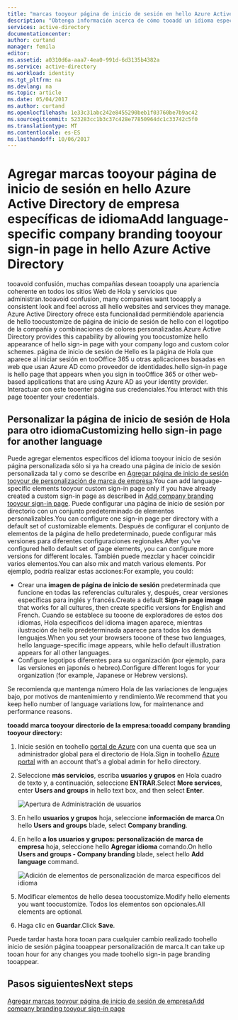 ```yaml
---
title: "marcas tooyour página de inicio de sesión en hello Azure Active Directory de empresa de lenguaje específicas de aaaAdd | Documentos de Microsoft"
description: "Obtenga información acerca de cómo tooadd un idioma específico y la compañía fotografías de personalización de marca tooan el inicio de sesión Azure en la página de texto"
services: active-directory
documentationcenter: 
author: curtand
manager: femila
editor: 
ms.assetid: a0310d6a-aaa7-4ea0-991d-6d3135b4382a
ms.service: active-directory
ms.workload: identity
ms.tgt_pltfrm: na
ms.devlang: na
ms.topic: article
ms.date: 05/04/2017
ms.author: curtand
ms.openlocfilehash: 1e33c31abc242e8455290beb1f03760be7b9ac42
ms.sourcegitcommit: 523283cc1b3c37c428e77850964dc1c33742c5f0
ms.translationtype: MT
ms.contentlocale: es-ES
ms.lasthandoff: 10/06/2017
---
```

# <a name="add-language-specific-company-branding-tooyour-sign-in-page-in-hello-azure-active-directory"></a><span data-ttu-id="879a7-103">Agregar marcas tooyour página de inicio de sesión en hello Azure Active Directory de empresa específicas de idioma</span><span class="sxs-lookup"><span data-stu-id="879a7-103">Add language-specific company branding tooyour sign-in page in hello Azure Active Directory</span></span>
<span data-ttu-id="879a7-104">tooavoid confusión, muchas compañías desean tooapply una apariencia coherente en todos los sitios Web de Hola y servicios que administran.</span><span class="sxs-lookup"><span data-stu-id="879a7-104">tooavoid confusion, many companies want tooapply a consistent look and feel across all hello websites and services they manage.</span></span> <span data-ttu-id="879a7-105">Azure Active Directory ofrece esta funcionalidad permitiéndole apariencia de hello toocustomize de página de inicio de sesión de hello con el logotipo de la compañía y combinaciones de colores personalizadas.</span><span class="sxs-lookup"><span data-stu-id="879a7-105">Azure Active Directory provides this capability by allowing you toocustomize hello appearance of hello sign-in page with your company logo and custom color schemes.</span></span> <span data-ttu-id="879a7-106">página de inicio de sesión de Hello es la página de Hola que aparece al iniciar sesión en tooOffice 365 u otras aplicaciones basadas en web que usan Azure AD como proveedor de identidades.</span><span class="sxs-lookup"><span data-stu-id="879a7-106">hello sign-in page is hello page that appears when you sign in tooOffice 365 or other web-based applications that are using Azure AD as your identity provider.</span></span> <span data-ttu-id="879a7-107">Interactuar con este tooenter página sus credenciales.</span><span class="sxs-lookup"><span data-stu-id="879a7-107">You interact with this page tooenter your credentials.</span></span>

## <a name="customizing-hello-sign-in-page-for-another-language"></a><span data-ttu-id="879a7-108">Personalizar la página de inicio de sesión de Hola para otro idioma</span><span class="sxs-lookup"><span data-stu-id="879a7-108">Customizing hello sign-in page for another language</span></span>
<span data-ttu-id="879a7-109">Puede agregar elementos específicos del idioma tooyour inicio de sesión página personalizada sólo si ya ha creado una página de inicio de sesión personalizada tal y como se describe en [Agregar página de inicio de sesión tooyour de personalización de marca de empresa](active-directory-branding-custom-signon-azure-portal.md).</span><span class="sxs-lookup"><span data-stu-id="879a7-109">You can add language-specific elements tooyour custom sign-in page only if you have already created a custom sign-in page as described in [Add company branding tooyour sign-in page](active-directory-branding-custom-signon-azure-portal.md).</span></span> <span data-ttu-id="879a7-110">Puede configurar una página de inicio de sesión por directorio con un conjunto predeterminado de elementos personalizables.</span><span class="sxs-lookup"><span data-stu-id="879a7-110">You can configure one sign-in page per directory with a default set of customizable elements.</span></span> <span data-ttu-id="879a7-111">Después de configurar el conjunto de elementos de la página de hello predeterminado, puede configurar más versiones para diferentes configuraciones regionales.</span><span class="sxs-lookup"><span data-stu-id="879a7-111">After you’ve configured hello default set of page elements, you can configure more versions for different locales.</span></span> <span data-ttu-id="879a7-112">También puede mezclar y hacer coincidir varios elementos.</span><span class="sxs-lookup"><span data-stu-id="879a7-112">You can also mix and match various elements.</span></span> <span data-ttu-id="879a7-113">Por ejemplo, podría realizar estas acciones:</span><span class="sxs-lookup"><span data-stu-id="879a7-113">For example, you could:</span></span>

* <span data-ttu-id="879a7-114">Crear una **imagen de página de inicio de sesión** predeterminada que funcione en todas las referencias culturales y, después, crear versiones específicas para inglés y francés.</span><span class="sxs-lookup"><span data-stu-id="879a7-114">Create a default **Sign-in page image** that works for all cultures, then create specific versions for English and French.</span></span> <span data-ttu-id="879a7-115">Cuando se establece su tooone de exploradores de estos dos idiomas, Hola específicos del idioma imagen aparece, mientras ilustración de hello predeterminada aparece para todos los demás lenguajes.</span><span class="sxs-lookup"><span data-stu-id="879a7-115">When you set your browsers tooone of these two languages, hello language-specific image appears, while hello default illustration appears for all other languages.</span></span>
* <span data-ttu-id="879a7-116">Configure logotipos diferentes para su organización (por ejemplo, para las versiones en japonés o hebreo).</span><span class="sxs-lookup"><span data-stu-id="879a7-116">Configure different logos for your organization (for example, Japanese or Hebrew versions).</span></span>

<span data-ttu-id="879a7-117">Se recomienda que mantenga número Hola de las variaciones de lenguajes bajo, por motivos de mantenimiento y rendimiento.</span><span class="sxs-lookup"><span data-stu-id="879a7-117">We recommend that you keep hello number of language variations low, for maintenance and performance reasons.</span></span>

<span data-ttu-id="879a7-118">**tooadd marca tooyour directorio de la empresa:**</span><span class="sxs-lookup"><span data-stu-id="879a7-118">**tooadd company branding tooyour directory:**</span></span>

1. <span data-ttu-id="879a7-119">Inicie sesión en toohello [portal de Azure](https://portal.azure.com) con una cuenta que sea un administrador global para el directorio de Hola.</span><span class="sxs-lookup"><span data-stu-id="879a7-119">Sign in toohello [Azure portal](https://portal.azure.com) with an account that's a global admin for hello directory.</span></span>
2. <span data-ttu-id="879a7-120">Seleccione **más servicios**, escriba **usuarios y grupos** en Hola cuadro de texto y, a continuación, seleccione **ENTRAR**.</span><span class="sxs-lookup"><span data-stu-id="879a7-120">Select **More services**, enter **Users and groups** in hello text box, and then select **Enter**.</span></span>

   ![Apertura de Administración de usuarios](./media/active-directory-branding-localize-azure-portal/user-management.png)
3. <span data-ttu-id="879a7-122">En hello **usuarios y grupos** hoja, seleccione **información de marca**.</span><span class="sxs-lookup"><span data-stu-id="879a7-122">On hello **Users and groups** blade, select **Company branding**.</span></span>
4. <span data-ttu-id="879a7-123">En hello **a los usuarios y grupos: personalización de marca de empresa** hoja, seleccione hello **Agregar idioma** comando.</span><span class="sxs-lookup"><span data-stu-id="879a7-123">On hello **Users and groups - Company branding** blade, select hello **Add language** command.</span></span>

    ![Adición de elementos de personalización de marca específicos del idioma](./media/active-directory-branding-localize-azure-portal/add-language.png)
5. <span data-ttu-id="879a7-125">Modificar elementos de hello desea toocustomize.</span><span class="sxs-lookup"><span data-stu-id="879a7-125">Modify hello elements you want toocustomize.</span></span> <span data-ttu-id="879a7-126">Todos los elementos son opcionales.</span><span class="sxs-lookup"><span data-stu-id="879a7-126">All elements are optional.</span></span>
6. <span data-ttu-id="879a7-127">Haga clic en **Guardar**.</span><span class="sxs-lookup"><span data-stu-id="879a7-127">Click **Save**.</span></span>

<span data-ttu-id="879a7-128">Puede tardar hasta hora tooan para cualquier cambio realizado toohello inicio de sesión página tooappear personalización de marca.</span><span class="sxs-lookup"><span data-stu-id="879a7-128">It can take up tooan hour for any changes you made toohello sign-in page branding tooappear.</span></span>

## <a name="next-steps"></a><span data-ttu-id="879a7-129">Pasos siguientes</span><span class="sxs-lookup"><span data-stu-id="879a7-129">Next steps</span></span>
[<span data-ttu-id="879a7-130">Agregar marcas tooyour página de inicio de sesión de empresa</span><span class="sxs-lookup"><span data-stu-id="879a7-130">Add company branding tooyour sign-in page</span></span>](active-directory-branding-custom-signon-azure-portal.md)
